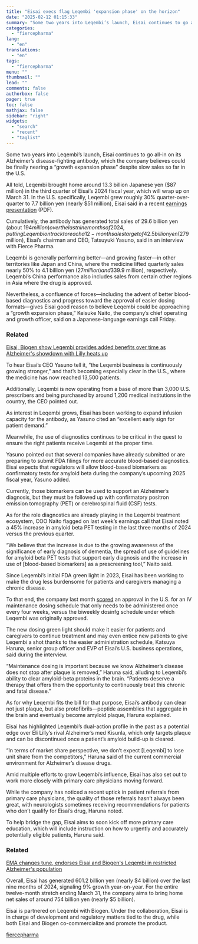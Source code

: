 ```yaml
---
title: "Eisai execs flag Leqembi 'expansion phase' on the horizon"
date: "2025-02-12 01:15:33"
summary: "Some two years into Leqembi’s launch, Eisai continues to go all-in on its Alzheimer’s disease-fighting antibody, which the company believes could be finally nearing a “growth expansion phase” despite slow sales so far in the U.S. All told, Leqembi brought home around 13.3 billion Japanese yen ($87 million) in the..."
categories:
  - "fiercepharma"
lang:
  - "en"
translations:
  - "en"
tags:
  - "fiercepharma"
menu: ""
thumbnail: ""
lead: ""
comments: false
authorbox: false
pager: true
toc: false
mathjax: false
sidebar: "right"
widgets:
  - "search"
  - "recent"
  - "taglist"
---
```


Some two years into Leqembi’s launch, Eisai continues to go all-in on its Alzheimer’s disease-fighting antibody, which the company believes could be finally nearing a “growth expansion phase” despite slow sales so far in the U.S.

All told, Leqembi brought home around 13.3 billion Japanese yen ($87 million) in the third quarter of Eisai’s 2024 fiscal year, which will wrap up on March 31. In the U.S. specifically, Leqembi grew roughly 30% quarter-over-quarter to 7.7 billion yen (nearly $51 million), Eisai said in a recent [earnings presentation](https://www.eisai.com/ir/library/presentations/pdf/e4523_250207.pdf) (PDF).

Cumulatively, the antibody has generated total sales of 29.6 billion yen (about $194 million) over the last nine months of 2024, putting Leqembi on track to reach a 12-month sales target of 42.5 billion yen ($279 million), Eisai’s chairman and CEO, Tatsuyuki Yasuno, said in an interview with Fierce Pharma.

Leqembi is generally performing better—and growing faster—in other territories like Japan and China, where the medicine lifted quarterly sales nearly 50% to 4.1 billion yen ($27 million) and 33% to 1.5 billion yen ($9.9 million), respectively. Leqembi’s China performance also includes sales from certain other regions in Asia where the drug is approved.

Nevertheless, a confluence of forces—including the advent of better blood-based diagnostics and progress toward the approval of easier dosing formats—gives Eisai good reason to believe Leqembi could be approaching a “growth expansion phase,” Keisuke Naito, the company’s chief operating and growth officer, said on a Japanese-language earnings call Friday.

### Related



[Eisai, Biogen show Leqembi provides added benefits over time as Alzheimer's showdown with Lilly heats up](/pharma/eisai-biogen-show-leqembi-provides-added-benefits-over-time)



To hear Eisai’s CEO Yasuno tell it, “the Leqembi business is continuously growing stronger,” and that’s becoming especially clear in the U.S., where the medicine has now reached 13,500 patients.

Additionally, Leqembi is now operating from a base of more than 3,000 U.S. prescribers and being purchased by around 1,200 medical institutions in the country, the CEO pointed out.

As interest in Leqembi grows, Eisai has been working to expand infusion capacity for the antibody, as Yasuno cited an “excellent early sign for patient demand.”

Meanwhile, the use of diagnostics continues to be critical in the quest to ensure the right patients receive Leqembi at the proper time.

Yasuno pointed out that several companies have already submitted or are preparing to submit FDA filings for more accurate blood-based diagnostics. Eisai expects that regulators will allow blood-based biomarkers as confirmatory tests for amyloid beta during the company’s upcoming 2025 fiscal year, Yasuno added.

Currently, those biomarkers can be used to support an Alzheimer’s diagnosis, but they must be followed up with confirmatory positron emission tomography (PET) or cerebrospinal fluid (CSF) tests.

As for the role diagnostics are already playing in the Leqembi treatment ecosystem, COO Naito flagged on last week’s earnings call that Eisai noted a 45% increase in amyloid beta PET testing in the last three months of 2024 versus the previous quarter.

“We believe that the increase is due to the growing awareness of the significance of early diagnosis of dementia, the spread of use of guidelines for amyloid beta PET tests that support early diagnosis and the increase in use of [blood-based biomarkers] as a prescreening tool,” Naito said.

Since Leqembi’s initial FDA green light in 2023, Eisai has been working to make the drug less burdensome for patients and caregivers managing a chronic disease.

To that end, the company last month [scored](https://www.eisai.com/news/2025/news202506.html) an approval in the U.S. for an IV maintenance dosing schedule that only needs to be administered once every four weeks, versus the biweekly dosinfg schedule under which Leqembi was originally approved.

The new dosing green light should make it easier for patients and caregivers to continue treatment and may even entice new patients to give Leqembi a shot thanks to the easier administration schedule, Katsuya Haruna, senior group officer and EVP of Eisai’s U.S. business operations, said during the interview.

“Maintenance dosing is important because we know Alzheimer’s disease does not stop after plaque is removed,” Haruna said, alluding to Leqembi’s ability to clear amyloid-beta proteins in the brain. “Patients deserve a therapy that offers them the opportunity to continuously treat this chronic and fatal disease.”

As for why Leqembi fits the bill for that purpose, Eisai’s antibody can clear not just plaque, but also protofibrils—peptide assemblies that aggregate in the brain and eventually become amyloid plaque, Haruna explained.

Eisai has highlighted Leqembi’s dual-action profile in the past as a potential edge over Eli Lilly’s rival Alzheimer’s med Kisunla, which only targets plaque and can be discontinued once a patient’s amyloid build-up is cleared.

“In terms of market share perspective, we don’t expect [Leqembi] to lose unit share from the competitors,” Haruna said of the current commercial environment for Alzheimer’s disease drugs.

Amid multiple efforts to grow Leqembi’s influence, Eisai has also set out to work more closely with primary care physicians moving forward.

While the company has noticed a recent uptick in patient referrals from primary care physicians, the quality of those referrals hasn’t always been great, with neurologists sometimes receiving recommendations for patients who don’t qualify for Eisai’s drug, Haruna noted.

To help bridge the gap, Eisai aims to soon kick off more primary care education, which will include instruction on how to urgently and accurately potentially eligible patients, Haruna said.

### Related



[EMA changes tune, endorses Eisai and Biogen's Leqembi in restricted Alzheimer's population](/pharma/ema-about-faces-backs-eisai-and-biogens-leqembi-restricted-alzheimers-population)



Overall, Eisai has generated 601.2 billion yen (nearly $4 billion) over the last nine months of 2024, signaling 9% growth year-on-year. For the entire twelve-month stretch ending March 31, the company aims to bring home net sales of around 754 billion yen (nearly $5 billion).

Eisai is partnered on Leqembi with Biogen. Under the collaboration, Eisai is in charge of development and regulatory matters tied to the drug, while both Eisai and Biogen co-commercialize and promote the product.

[fiercepharma](https://www.fiercepharma.com/pharma/eisai-execs-flag-leqembi-expansion-phase-horizon-alzheimers-med-continues-grow-steadily)

